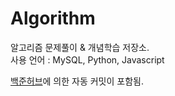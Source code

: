 # Algorithm
알고리즘 문제풀이 & 개념학습 저장소.   
사용 언어 : MySQL, Python, Javascript

[백준허브](https://github.com/BaekjoonHub/BaekjoonHub)에 의한 자동 커밋이 포함됨.

